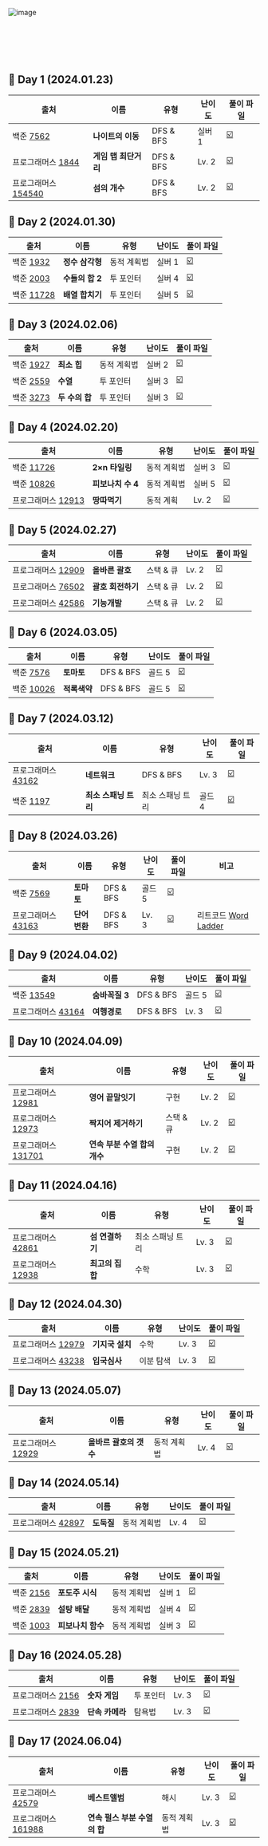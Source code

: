 ![image](https://github.com/TAlgorhythm/kyeryoong/assets/98510309/b7e5510a-8a6d-4d9b-88fe-09348cb04606)
<br /><br /><br /><br /><br /><br />

## 📆 Day 1 (2024.01.23)

| 출처                                                                                    | 이름                 | 유형      | 난이도 | 풀이 파일                                                                                                                                                                    |
| --------------------------------------------------------------------------------------- | -------------------- | --------- | ------ | ---------------------------------------------------------------------------------------------------------------------------------------------------------------------------- |
| 백준 [7562](https://www.acmicpc.net/problem/7562)                                       | **나이트의 이동**    | DFS & BFS | 실버 1 | [:ballot_box_with_check:](https://github.com/TAlgorhythm/kyeryoong/blob/main/DFS%20%26%20BFS/B7562_%EB%82%98%EC%9D%B4%ED%8A%B8%EC%9D%98%20%EC%9D%B4%EB%8F%99.js)             |
| 프로그래머스 [1844](https://school.programmers.co.kr/learn/courses/30/lessons/1844)     | **게임 맵 최단거리** | DFS & BFS | Lv. 2  | [:ballot_box_with_check:](https://github.com/TAlgorhythm/kyeryoong/blob/main/DFS%20%26%20BFS/P1844_%EA%B2%8C%EC%9E%84%20%EB%A7%B5%20%EC%B5%9C%EB%8B%A8%EA%B1%B0%EB%A6%AC.js) |
| 프로그래머스 [154540](https://school.programmers.co.kr/learn/courses/30/lessons/154540) | **섬의 개수**        | DFS & BFS | Lv. 2  | [:ballot_box_with_check:](https://github.com/TAlgorhythm/kyeryoong/blob/main/DFS%20%26%20BFS/P154540_%EC%84%AC%EC%9D%98%20%EA%B0%9C%EC%88%98.js)                             |

## 📆 Day 2 (2024.01.30)

| 출처                                                | 이름            | 유형        | 난이도 | 풀이 파일                                                                                                                                                     |
| --------------------------------------------------- | --------------- | ----------- | ------ | ------------------------------------------------------------------------------------------------------------------------------------------------------------- |
| 백준 [1932](https://www.acmicpc.net/problem/1932)   | **정수 삼각형** | 동적 계획법 | 실버 1 | [:ballot_box_with_check:](https://github.com/TAlgorhythm/kyeryoong/blob/main/Dynamic%20Programming/B1932_%EC%A0%95%EC%88%98%20%EC%82%BC%EA%B0%81%ED%98%95.js) |
| 백준 [2003](https://www.acmicpc.net/problem/2003)   | **수들의 합 2** | 투 포인터   | 실버 4 | [:ballot_box_with_check:](https://github.com/TAlgorhythm/kyeryoong/blob/main/Two%20Pointer/B2003_%EC%88%98%EB%93%A4%EC%9D%98%20%ED%95%A9%202.js)              |
| 백준 [11728](https://www.acmicpc.net/problem/11728) | **배열 합치기** | 투 포인터   | 실버 5 | [:ballot_box_with_check:](https://github.com/TAlgorhythm/kyeryoong/blob/main/Two%20Pointer/B11728_%EB%B0%B0%EC%97%B4%20%ED%95%A9%EC%B9%98%EA%B8%B0.js)        |

## 📆 Day 3 (2024.02.06)

| 출처                                              | 이름           | 유형        | 난이도 | 풀이 파일                                                                                                                                    |
| ------------------------------------------------- | -------------- | ----------- | ------ | -------------------------------------------------------------------------------------------------------------------------------------------- |
| 백준 [1927](https://www.acmicpc.net/problem/1927) | **최소 힙**    | 동적 계획법 | 실버 2 | [:ballot_box_with_check:](https://github.com/TAlgorhythm/kyeryoong/blob/main/Heap/B1927_%EC%B5%9C%EC%86%8C%20%ED%9E%99.js)                   |
| 백준 [2559](https://www.acmicpc.net/problem/2559) | **수열**       | 투 포인터   | 실버 3 | [:ballot_box_with_check:](https://github.com/TAlgorhythm/kyeryoong/blob/main/Two%20Pointer/B2559_%EC%88%98%EC%97%B4.js)                      |
| 백준 [3273](https://www.acmicpc.net/problem/3273) | **두 수의 합** | 투 포인터   | 실버 3 | [:ballot_box_with_check:](https://github.com/TAlgorhythm/kyeryoong/blob/main/Two%20Pointer/B3273_%EB%91%90%EC%88%98%EC%9D%98%20%ED%95%A9.js) |

## 📆 Day 4 (2024.02.20)

| 출처                                                                                  | 이름              | 유형        | 난이도 | 풀이 파일                                                                                                                                                          |
| ------------------------------------------------------------------------------------- | ----------------- | ----------- | ------ | ------------------------------------------------------------------------------------------------------------------------------------------------------------------ |
| 백준 [11726](https://www.acmicpc.net/problem/11726)                                   | **2×n 타일링**    | 동적 계획법 | 실버 3 | [:ballot_box_with_check:](https://github.com/TAlgorhythm/kyeryoong/blob/main/Dynamic%20Programming/B11726_2%C3%97n%20%ED%83%80%EC%9D%BC%EB%A7%81.js)               |
| 백준 [10826](https://www.acmicpc.net/problem/10826)                                   | **피보나치 수 4** | 동적 계획법 | 실버 5 | [:ballot_box_with_check:](https://github.com/TAlgorhythm/kyeryoong/blob/main/Dynamic%20Programming/B10826_%ED%94%BC%EB%B3%B4%EB%82%98%EC%B9%98%20%EC%88%98%204.js) |
| 프로그래머스 [12913](https://school.programmers.co.kr/learn/courses/30/lessons/12913) | **땅따먹기**      | 동적 계획   | Lv. 2  | [:ballot_box_with_check:](https://github.com/TAlgorhythm/kyeryoong/blob/main/Dynamic%20Programming/P12913_%EB%95%85%EB%94%B0%EB%A8%B9%EA%B8%B0.js)                 |

## 📆 Day 5 (2024.02.27)

| 출처                                                                                  | 이름              | 유형      | 난이도 | 풀이 파일                                                                                                                                                             |
| ------------------------------------------------------------------------------------- | ----------------- | --------- | ------ | --------------------------------------------------------------------------------------------------------------------------------------------------------------------- |
| 프로그래머스 [12909](https://school.programmers.co.kr/learn/courses/30/lessons/12909) | **올바른 괄호**   | 스택 & 큐 | Lv. 2  | [:ballot_box_with_check:](https://github.com/TAlgorhythm/kyeryoong/blob/main/Stack%20%26%20Queue/P12909_%EC%98%AC%EB%B0%94%EB%A5%B8%20%EA%B4%84%ED%98%B8.js)          |
| 프로그래머스 [76502](https://school.programmers.co.kr/learn/courses/30/lessons/76502) | **괄호 회전하기** | 스택 & 큐 | Lv. 2  | [:ballot_box_with_check:](https://github.com/TAlgorhythm/kyeryoong/blob/main/Stack%20%26%20Queue/P76502_%EA%B4%84%ED%98%B8%20%ED%9A%8C%EC%A0%84%ED%95%98%EA%B8%B0.js) |
| 프로그래머스 [42586](https://school.programmers.co.kr/learn/courses/30/lessons/42586) | **기능개발**      | 스택 & 큐 | Lv. 2  | [:ballot_box_with_check:](https://github.com/TAlgorhythm/kyeryoong/blob/main/Stack%20%26%20Queue/P42586_%EA%B8%B0%EB%8A%A5%EA%B0%9C%EB%B0%9C.js)                      |

## 📆 Day 6 (2024.03.05)

| 출처                                                | 이름         | 유형      | 난이도 | 풀이 파일                                                                                                                                    |
| --------------------------------------------------- | ------------ | --------- | ------ | -------------------------------------------------------------------------------------------------------------------------------------------- |
| 백준 [7576](https://www.acmicpc.net/problem/7576)   | **토마토**   | DFS & BFS | 골드 5 | [:ballot_box_with_check:](https://github.com/TAlgorhythm/kyeryoong/blob/main/DFS%20%26%20BFS/B7576_%ED%86%A0%EB%A7%88%ED%86%A0.js)           |
| 백준 [10026](https://www.acmicpc.net/problem/10026) | **적록색약** | DFS & BFS | 골드 5 | [:ballot_box_with_check:](https://github.com/TAlgorhythm/kyeryoong/blob/main/DFS%20%26%20BFS/B10026_%EC%A0%81%EB%A1%9D%EC%83%89%EC%95%BD.js) |

## 📆 Day 7 (2024.03.12)

| 출처                                                                                  | 이름                 | 유형             | 난이도 | 풀이 파일                                                                                                                                                                           |
| ------------------------------------------------------------------------------------- | -------------------- | ---------------- | ------ | ----------------------------------------------------------------------------------------------------------------------------------------------------------------------------------- |
| 프로그래머스 [43162](https://school.programmers.co.kr/learn/courses/30/lessons/43162) | **네트워크**         | DFS & BFS        | Lv. 3  | [:ballot_box_with_check:](https://github.com/TAlgorhythm/kyeryoong/blob/main/DFS%20%26%20BFS/P43162_%EB%84%A4%ED%8A%B8%EC%9B%8C%ED%81%AC.js)                                        |
| 백준 [1197](https://www.acmicpc.net/problem/1197)                                     | **최소 스패닝 트리** | 최소 스패닝 트리 | 골드 4 | [:ballot_box_with_check:](https://github.com/TAlgorhythm/kyeryoong/blob/main/Minimum%20Spanning%20Tree/B1197_%EC%B5%9C%EC%86%8C%20%EC%8A%A4%ED%8C%A8%EB%8B%9D%20%ED%8A%B8%EB%A6%AC) |

## 📆 Day 8 (2024.03.26)

| 출처                                                                                  | 이름          | 유형      | 난이도 | 풀이 파일                                                                                                                                       | 비고                                                                           |
| ------------------------------------------------------------------------------------- | ------------- | --------- | ------ | ----------------------------------------------------------------------------------------------------------------------------------------------- | ------------------------------------------------------------------------------ |
| 백준 [7569](https://www.acmicpc.net/problem/7569)                                     | **토마토**    | DFS & BFS | 골드 5 | [:ballot_box_with_check:](https://github.com/TAlgorhythm/kyeryoong/blob/main/DFS%20%26%20BFS/B7569_%ED%86%A0%EB%A7%88%ED%86%A0.js)              |                                                                                |
| 프로그래머스 [43163](https://school.programmers.co.kr/learn/courses/30/lessons/43163) | **단어 변환** | DFS & BFS | Lv. 3  | [:ballot_box_with_check:](https://github.com/TAlgorhythm/kyeryoong/blob/main/DFS%20%26%20BFS/P43163_%EB%8B%A8%EC%96%B4%20%EB%B3%80%ED%99%98.js) | 리트코드 [Word Ladder](https://leetcode.com/problems/word-ladder/description/) |

## 📆 Day 9 (2024.04.02)

| 출처                                                                                  | 이름           | 유형      | 난이도 | 풀이 파일                                                                                                                                        |
| ------------------------------------------------------------------------------------- | -------------- | --------- | ------ | ------------------------------------------------------------------------------------------------------------------------------------------------ |
| 백준 [13549](https://www.acmicpc.net/problem/13549)                                   | **숨바꼭질 3** | DFS & BFS | 골드 5 | [:ballot_box_with_check:](https://github.com/TAlgorhythm/kyeryoong/blob/main/DFS%20%26%20BFS/B13549_%EC%88%A8%EB%B0%94%EA%BC%AD%EC%A7%88%203.js) |
| 프로그래머스 [43164](https://school.programmers.co.kr/learn/courses/30/lessons/43164) | **여행경로**   | DFS & BFS | Lv. 3  | [:ballot_box_with_check:](https://github.com/TAlgorhythm/kyeryoong/blob/main/DFS%20%26%20BFS/P43164_%EC%97%AC%ED%96%89%EA%B2%BD%EB%A1%9C.js)     |

## 📆 Day 10 (2024.04.09)

| 출처                                                                                    | 이름                         | 유형      | 난이도 | 풀이 파일                                                                                                                                                                                                      |
| --------------------------------------------------------------------------------------- | ---------------------------- | --------- | ------ | -------------------------------------------------------------------------------------------------------------------------------------------------------------------------------------------------------------- |
| 프로그래머스 [12981](https://school.programmers.co.kr/learn/courses/30/lessons/12981)   | **영어 끝말잇기**            | 구현      | Lv. 2  | [:ballot_box_with_check:](https://github.com/TAlgorhythm/kyeryoong/blob/main/Implementation/P12981.%EC%98%81%EC%96%B4%20%EB%81%9D%EB%A7%90%EC%9E%87%EA%B8%B0.js)                                               |
| 프로그래머스 [12973](https://school.programmers.co.kr/learn/courses/30/lessons/12973)   | **짝지어 제거하기**          | 스택 & 큐 | Lv. 2  | [:ballot_box_with_check:](https://github.com/TAlgorhythm/kyeryoong/blob/main/Stack%20%26%20Queue/P12973_%EC%A7%9D%EC%A7%80%EC%96%B4%20%EC%A0%9C%EA%B1%B0%ED%95%98%EA%B8%B0.js)                                 |
| 프로그래머스 [131701](https://school.programmers.co.kr/learn/courses/30/lessons/131701) | **연속 부분 수열 합의 개수** | 구현      | Lv. 2  | [:ballot_box_with_check:](https://github.com/TAlgorhythm/kyeryoong/blob/main/Implementation/P131701.%EC%97%B0%EC%86%8D%20%EB%B6%80%EB%B6%84%20%EC%88%98%EC%97%B4%20%ED%95%A9%EC%9D%98%20%EA%B0%9C%EC%88%98.js) |

## 📆 Day 11 (2024.04.16)

| 출처                                                                                  | 이름            | 유형             | 난이도 | 풀이 파일                                                                                                                                                          |
| ------------------------------------------------------------------------------------- | --------------- | ---------------- | ------ | ------------------------------------------------------------------------------------------------------------------------------------------------------------------ |
| 프로그래머스 [42861](https://school.programmers.co.kr/learn/courses/30/lessons/42861) | **섬 연결하기** | 최소 스패닝 트리 | Lv. 3  | [:ballot_box_with_check:](https://github.com/TAlgorhythm/kyeryoong/blob/main/Minimum%20Spanning%20Tree/P42861_%EC%84%AC%20%EC%97%B0%EA%B2%B0%ED%95%98%EA%B8%B0.js) |
| 프로그래머스 [12938](https://school.programmers.co.kr/learn/courses/30/lessons/12973) | **최고의 집합** | 수학             | Lv. 3  | [:ballot_box_with_check:](https://github.com/TAlgorhythm/kyeryoong/blob/main/Mathematics/P12938_%EC%B5%9C%EA%B3%A0%EC%9D%98%20%EC%A7%91%ED%95%A9.js)               |

## 📆 Day 12 (2024.04.30)

| 출처                                                                                  | 이름            | 유형      | 난이도 | 풀이 파일                                                                                                                                            |
| ------------------------------------------------------------------------------------- | --------------- | --------- | ------ | ---------------------------------------------------------------------------------------------------------------------------------------------------- |
| 프로그래머스 [12979](https://school.programmers.co.kr/learn/courses/30/lessons/12979) | **기지국 설치** | 수학      | Lv. 3  | [:ballot_box_with_check:](https://github.com/TAlgorhythm/kyeryoong/blob/main/Mathematics/P12979_%EA%B8%B0%EC%A7%80%EA%B5%AD%20%EC%84%A4%EC%B9%98.js) |
| 프로그래머스 [43238](https://school.programmers.co.kr/learn/courses/30/lessons/43238) | **입국심사**    | 이분 탐색 | Lv. 3  | [:ballot_box_with_check:](https://github.com/TAlgorhythm/kyeryoong/blob/main/Binary%20Search/P43238_%EC%9E%85%EA%B5%AD%EC%8B%AC%EC%82%AC.js)         |

## 📆 Day 13 (2024.05.07)

| 출처                                                                                  | 이름                   | 유형        | 난이도 | 풀이 파일                                                                                                                                                                                    |
| ------------------------------------------------------------------------------------- | ---------------------- | ----------- | ------ | -------------------------------------------------------------------------------------------------------------------------------------------------------------------------------------------- |
| 프로그래머스 [12929](https://school.programmers.co.kr/learn/courses/30/lessons/12929) | **올바르 괄호의 갯수** | 동적 계획법 | Lv. 4  | [:ballot_box_with_check:](https://github.com/TAlgorhythm/kyeryoong/blob/main/Dynamic%20Programming/P12929_%EC%98%AC%EB%B0%94%EB%A5%B8%20%EA%B4%84%ED%98%B8%EC%9D%98%20%EA%B0%AF%EC%88%98.js) |

## 📆 Day 14 (2024.05.14)

| 출처                                                                                  | 이름       | 유형        | 난이도 | 풀이 파일                                                                                                                                 |
| ------------------------------------------------------------------------------------- | ---------- | ----------- | ------ | ----------------------------------------------------------------------------------------------------------------------------------------- |
| 프로그래머스 [42897](https://school.programmers.co.kr/learn/courses/30/lessons/42897) | **도둑질** | 동적 계획법 | Lv. 4  | [:ballot_box_with_check:](https://github.com/TAlgorhythm/kyeryoong/blob/main/Dynamic%20Programming/P42898_%EB%93%B1%EA%B5%A3%EA%B8%B8.js) |

## 📆 Day 15 (2024.05.21)

| 출처                                              | 이름              | 유형        | 난이도 | 풀이 파일                                                                                                                                                              |
| ------------------------------------------------- | ----------------- | ----------- | ------ | ---------------------------------------------------------------------------------------------------------------------------------------------------------------------- |
| 백준 [2156](https://www.acmicpc.net/problem/2156) | **포도주 시식**   | 동적 계획법 | 실버 1 | [:ballot_box_with_check:](https://github.com/TAlgorhythm/kyeryoong/blob/main/Dynamic%20Programming/B2156_%ED%8F%AC%EB%8F%84%EC%A3%BC%20%EC%8B%9C%EC%8B%9D.js)          |
| 백준 [2839](https://www.acmicpc.net/problem/2839) | **설탕 배달**     | 동적 계획법 | 실버 4 | [:ballot_box_with_check:](https://github.com/TAlgorhythm/kyeryoong/blob/main/Dynamic%20Programming/B2839_%EC%84%A4%ED%83%95%20%EB%B0%B0%EB%8B%AC.js)                   |
| 백준 [1003](https://www.acmicpc.net/problem/1003) | **피보나치 함수** | 동적 계획법 | 실버 3 | [:ballot_box_with_check:](https://github.com/TAlgorhythm/kyeryoong/blob/main/Dynamic%20Programming/B1003_%ED%94%BC%EB%B3%B4%EB%82%98%EC%B9%98%20%ED%95%A8%EC%88%98.js) |

## 📆 Day 16 (2024.05.28)

| 출처                                                                                 | 이름            | 유형      | 난이도 | 풀이 파일                                                                                                                                               |
| ------------------------------------------------------------------------------------ | --------------- | --------- | ------ | ------------------------------------------------------------------------------------------------------------------------------------------------------- |
| 프로그래머스 [2156](https://school.programmers.co.kr/learn/courses/30/lessons/12987) | **숫자 게임**   | 투 포인터 | Lv. 3  | [:ballot_box_with_check:](https://github.com/TAlgorhythm/kyeryoong/blob/main/Two%20Pointer/P12987_%EC%88%AB%EC%9E%90%20%EA%B2%8C%EC%9E%84.js)           |
| 프로그래머스 [2839](https://school.programmers.co.kr/learn/courses/30/lessons/42884) | **단속 카메라** | 탐욕법    | Lv. 3  | [:ballot_box_with_check:](https://github.com/TAlgorhythm/kyeryoong/blob/main/Greedy%20Approach/P42884_%EB%8B%A8%EC%86%8D%EC%B9%B4%EB%A9%94%EB%9D%BC.js) |

## 📆 Day 17 (2024.06.04)

| 출처                                                                                    | 이름                         | 유형        | 난이도 | 풀이 파일                                                                                                                                                                                                             |
| --------------------------------------------------------------------------------------- | ---------------------------- | ----------- | ------ | --------------------------------------------------------------------------------------------------------------------------------------------------------------------------------------------------------------------- |
| 프로그래머스 [42579](https://school.programmers.co.kr/learn/courses/30/lessons/42579)   | **베스트앨범**               | 해시        | Lv. 3  | [:ballot_box_with_check:](https://github.com/TAlgorhythm/kyeryoong/blob/main/Hash/P42579_%EB%B2%A0%EC%8A%A4%ED%8A%B8%EC%95%A8%EB%B2%94.js)                                                                            |
| 프로그래머스 [161988](https://school.programmers.co.kr/learn/courses/30/lessons/161988) | **연속 펄스 부분 수열의 합** | 동적 계획법 | Lv. 3  | [:ballot_box_with_check:](https://github.com/TAlgorhythm/kyeryoong/blob/main/Dynamic%20Programming/P161988_%EC%97%B0%EC%86%8D%20%ED%8E%84%EC%8A%A4%20%EB%B6%80%EB%B6%84%20%EC%88%98%EC%97%B4%EC%9D%98%20%ED%95%A9.js) |
